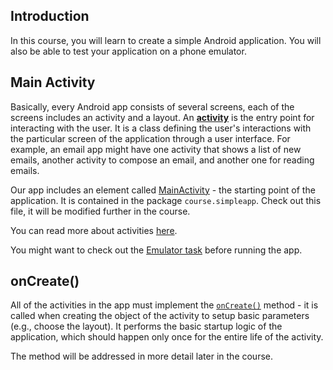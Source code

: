 Introduction
-------------

In this course, you will learn to create a simple Android application.
You will also be able to test your application on a phone emulator.



Main Activity
-------------

Basically, every Android app consists of several screens, each of the screens includes an activity and a layout.
An [**activity**](https://developer.android.com/reference/android/app/Activity) is the entry point for interacting with the user. It is a class defining the user's
interactions with the particular screen of the application through a user interface.
For example, an email app might have one activity that shows a list of new emails, another
activity to compose an email, and another one for reading emails.


Our app includes an element called <a href="psi_element://course.simpleapp.MainActivity">MainActivity</a> - the starting
point of the application. It is contained in the package `course.simpleapp`.
Check out this file, it will be modified further in the course.


You can read more about activities [here](https://developer.android.com/guide/components/activities/intro-activities).

You might want to check out the [Emulator task](course://Configuration/Emulator/src/main/java/course/simpleapp/MainActivity.kt)
before running the app.

onCreate()
---

All of the activities in the app must implement the [`onCreate()`](https://developer.android.com/reference/android/app/Activity#onCreate(android.os.Bundle,%20android.os.PersistableBundle))
method - it is called when creating the object of the activity to setup basic parameters (e.g., choose the layout).
It performs the basic startup logic of the application, which should happen only once for the entire life of the activity.


The method will be addressed in more detail later in the course.
